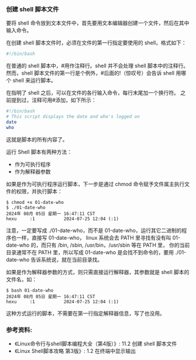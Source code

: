 ### 创建 shell 脚本文件

要将 shell 命令放到文本文件中，首先要用文本编辑器创建一个文件，然后在其中输入命令。

在创建 shell 脚本文件时，必须在文件的第一行指定要使用的 shell，格式如下：

```bash
#!/bin/bash
```

在普通的 shell 脚本中，#用作注释行。shell 并不会处理 shell 脚本中的注释行。
然而，shell 脚本文件的第一行是个例外，#后面的!（惊叹号）会告诉 shell 用哪个 shell 来运行脚本。

在指明了 shell 之后，可以在文件的各行输入命令，每行末尾加一个换行符。
之前提到过，注释可用#添加，如下所示：

```bash
#!/bin/bash
# This script displays the date and who's logged on
date
who
```

这就是脚本的所有内容了。

运行 Shell 脚本有两种方法：

- 作为可执行程序
- 作为解释器参数

如果是作为可执行程序运行脚本，下一步是通过 chmod 命令赋予文件属主执行文件的权限，并执行脚本：

```
$ chmod +x 01-date-who
$ ./01-date-who
2024年 08月 05日 星期一 16:47:11 CST
hexu     :1           2024-07-25 12:04 (:1)
```

注意，一定要写成 ./01-date-who，而不是 01-date-who，运行其它二进制的程序也一样，直接写 01-date-who，
linux 系统会去 PATH 里寻找有没有叫 01-date-who 的，而只有 /bin, /sbin, /usr/bin，/usr/sbin 等在 PATH 里，
你的当前目录通常不在 PATH 里，所以写成 01-date-who 是会找不到命令的，要用 ./01-date-who 告诉系统说，就在当前目录找。

如果是作为解释器参数的方式，则只需直接运行解释器，其参数就是 shell 脚本的文件名，如：

```
$ bash 01-date-who
2024年 08月 05日 星期一 16:47:11 CST
hexu     :1           2024-07-25 12:04 (:1)
```

这种方式运行的脚本，不需要在第一行指定解释器信息，写了也没用。


### 参考资料:
- 《Linux命令行与shell脚本编程大全（第4版）》: 11.2 创建 shell 脚本文件
- 《Linux Shell脚本攻略 第3版》: 1.2 在终端中显示输出
